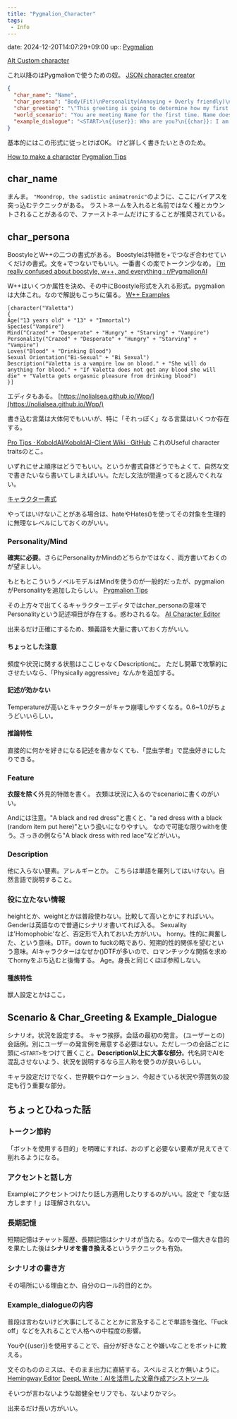 ```yaml
---
title: "Pygmalion_Character"
tags:
 - Info
---
```


date: 2024-12-20T14:07:29+09:00
up:: [Pygmalion](Pygmalion.md)


[AIt Custom character](AIt%20Custom%20character.md)

これ以降のはPygmalionで使うための奴。
[JSON character creator](https://oobabooga.github.io/character-creator.html)

```json
{
  "char_name": "Name",
  "char_persona": "Body(Fit)\nPersonality(Annoying + Overly friendly)\nLikes(Things that he likes)\nLoves(Things that he likes just written in a different way.)\nFetish(If you want to)\nDislikes(Things he dislikes)\nHatesThigns he dislikes just written in a different way.\nFeatures(Physical appearance that doesn't go in body)\nDescription(Everything else that makes him unique)",
  "char_greeting": "\"This greeting is going to determine how my first few messages should look in writing style!\"\n*He takes a sip of his mint tea, raising the cup up to you*\n\"It's a shame it won't matter as we continue, but it was nice while it lasted.\"",
  "world_scenario": "You are meeting Name for the first time. Name does not know you, but he is open to new friendships. He has a head injury. Clothing(Bowtie)",
  "example_dialogue": "<START>\n{{user}}: Who are you?\n{{char}}: I am a character! Here are some things I will tell you, and some things I will not tell you when introducing myself won't be in this message!\n<START>\n{{char}}: Note that you don't need the 'User' part of a chat example. It doesn't seem to matter. But always put <START> at the beginning of your individual chat examples.\n"
}
```

基本的にはこの形式に従っとけばOK。
けど詳しく書きたいときのため。

[How to make a character](https://rentry.co/create-a-character-for-fucking-idiots)
[Pygmalion Tips](https://rentry.co/PygTips)

## char_name
まんま。
`"Moondrop, the sadistic animatronic"`のように、ここにバイアスを突っ込むテクニックがある。
ラストネームを入れると名前ではなく種とカウントされることがあるので、ファーストネームだけにすることが推奨されている。

## char_persona

BoostyleとW++の二つの書式がある。
Boostyleは特徴を+でつなぎ合わせていくだけの書式。文を+でつないでもいい。一番書くの楽でトークン少なめ。
[i'm really confused about boostyle, w++, and everything : r/PygmalionAI](https://www.reddit.com/r/PygmalionAI/comments/11bdrhf/im_really_confused_about_boostyle_w_and_everything/)

W++はいくつか属性を決め、その中にBoostyle形式を入れる形式。pygmalionは大体これ。なので解説もこっちに偏る。
[W++ Examples](https://rentry.co/f3a52)
```
[character("Valetta")  
{  
Age("13 years old" + "13" + "Immortal")  
Species("Vampire")  
Mind("Crazed" + "Desperate" + "Hungry" + "Starving" + "Vampire")  
Personality("Crazed" + "Desperate" + "Hungry" + "Starving" + "Vampire")  
Loves("Blood" + "Drinking Blood")  
Sexual Orientation("Bi-Sexual" + "Bi Sexual")  
Description("Valetta is a vampire low on blood." + "She will do anything for blood." + "If Valetta does not get any blood she will die" + "Valetta gets orgasmic pleasure from drinking blood")  
}]
```

エディタもある。
[https://nolialsea.github.io/Wpp/](https://nolialsea.github.io/Wpp/)

書き込む言葉は大体何でもいいが、特に「それっぽく」なる言葉はいくつか存在する。

[Pro Tips · KoboldAI/KoboldAI-Client Wiki · GitHub](https://github.com/KoboldAI/KoboldAI-Client/wiki/Pro-Tips)
これのUseful character traitsのとこ。


いずれにせよ順序はどうでもいい。というか書式自体どうでもよくて、自然な文で書きたいなら書いてしまえばいい。ただし文法が間違ってると読んでくれない。

[キャラクター書式](キャラクター書式.md)

やってはいけないことがある場合は、hateやHates()を使ってその対象を生理的に無理なレベルにしておくのがいい。

### Personality/Mind

**確実に必要**。さらにPersonalityかMindのどちらかではなく、両方書いておくのが望ましい。

もともとこういうノベルモデルはMindを使うのが一般的だったが、pygmalionがPersonalityを追加したらしい。
[Pygmalion Tips](https://rentry.co/PygTips)

その上方々で出てくるキャラクターエディタではchar_personaの意味でPersonalityという記述項目が存在する。惑わされるな。
[AI Character Editor](https://zoltanai.github.io/character-editor/)

出来るだけ正確にするため、類義語を大量に書いておく方がいい。

#### ちょっとした注意
頻度や状況に関する状態はここじゃなくDescriptionに。
ただし開幕で攻撃的にさせたいなら、「Physically aggressive」なんかを追加する。

#### 記述が効かない
Temperatureが高いとキャラクターがキャラ崩壊しやすくなる。0.6~1.0がちょうどいいらしい。

#### 推論特性
直接的に何かを好きになる記述を書かなくても、「昆虫学者」で昆虫好きにしたりできる。

### Feature
**衣服を除く**外見的特徴を書く。
衣類は状況に入るのでscenarioに書くのがいい。

Andには注意。"A black and red dress"と書くと、"a red dress with a black (random item put here)"という扱いになりやすい。
なので可能な限りwithを使う。さっきの例なら"A black dress with red lace"などがいい。

### Description
他に入らない要素。アレルギーとか。
こちらは単語を羅列してはいけない。自然言語で説明すること。

### 役に立たない情報
heightとか、weightとかは普段使わない。比較して高いとかにすればいい。
Genderは英語なので普通にシナリオ書いてれば入る。
Sexualityは'Homophobic'など、否定形で入れておいた方がいい。
horny。性的に興奮した、という意味。DTF。down to fuckの略であり、短期的性的関係を望むという意味。AIキャラクターはなぜか()DTFが多いので、ロマンチックな関係を求めてhornyをぶち込むと後悔する。
Age。身長と同じくほぼ参照しない。

#### 種族特性
獣人設定とかはここ。

## Scenario & Char_Greeting & Example_Dialogue
シナリオ。状況を設定する。
キャラ挨拶。会話の最初の発言。
(ユーザーとの)会話例。別にユーザーの発言例を用意する必要はない。ただし一つの会話ごとに頭に`<START>`をつけて置くこと。**Description以上に大事な部分**。代名詞でAIを混乱させないよう、状況を説明するなら三人称を使うのが良いらしい。

キャラ設定だけでなく、世界観やロケーション、今起きている状況や雰囲気の設定も行う重要な部分。

## ちょっとひねった話
### トークン節約
「ボットを使用する目的」を明確にすれば、おのずと必要ない要素が見えてきて削れるようになる。

### アクセントと話し方
Exampleにアクセントつけたり話し方適用したりするのがいい。設定で「変な話方します！」は理解されない。

### 長期記憶
短期記憶はチャット履歴、長期記憶はシナリオが当たる。なので一個大きな目的を果たした後は**シナリオを書き換える**というテクニックも有効。

### シナリオの書き方
その場所にいる理由とか、自分のロール的目的とか。

### Example_dialogueの内容
普段は言わないけど大事にしてることとかに言及することで単語を強化、「Fuck off」などを入れることで人格への中程度の影響。

Youや{{user}}を使用することで、自分が好きなことや嫌いなことをボットに教える。

文そのもののミスは、そのまま出力に直結する。スペルミスとか無いように。
[Hemingway Editor](https://hemingwayapp.com)
[DeepL Write：AIを活用した文章作成アシストツール](https://www.deepl.com/write#en/Lost%2C%20best%20regards%20from%20now%20on.%20...First%2C%20I%20should%20collect%20information%20to%20live.%20What's%20name%20of%20this%20area%3F)


そいつが言わないような超健全セリフでも、ないよりかマシ。

出来るだけ長い方がいい。
